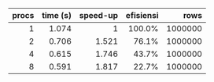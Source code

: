  | procs | time (s) | speed-up | efisiensi | rows |
 |------:|---------:|---------:|----------:|-----:|
 | 1 | 1.074 | 1 | 100.0% | 1000000 |
 | 2 | 0.706 | 1.521 | 76.1% | 1000000 |
 | 4 | 0.615 | 1.746 | 43.7% | 1000000 |
 | 8 | 0.591 | 1.817 | 22.7% | 1000000 |

